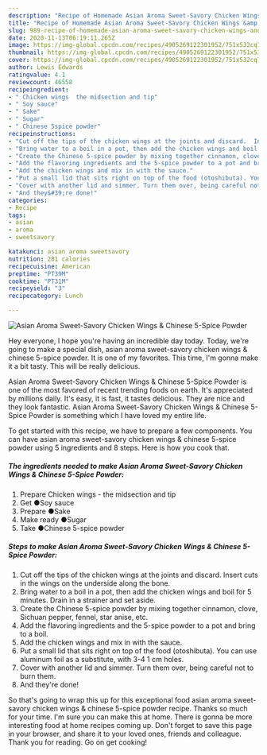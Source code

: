 ```yaml
---
description: "Recipe of Homemade Asian Aroma Sweet-Savory Chicken Wings &amp;amp; Chinese 5-Spice Powder"
title: "Recipe of Homemade Asian Aroma Sweet-Savory Chicken Wings &amp;amp; Chinese 5-Spice Powder"
slug: 989-recipe-of-homemade-asian-aroma-sweet-savory-chicken-wings-and-amp-chinese-5-spice-powder
date: 2020-11-13T06:19:11.265Z
image: https://img-global.cpcdn.com/recipes/4905269122301952/751x532cq70/asian-aroma-sweet-savory-chicken-wings-chinese-5-spice-powder-recipe-main-photo.jpg
thumbnail: https://img-global.cpcdn.com/recipes/4905269122301952/751x532cq70/asian-aroma-sweet-savory-chicken-wings-chinese-5-spice-powder-recipe-main-photo.jpg
cover: https://img-global.cpcdn.com/recipes/4905269122301952/751x532cq70/asian-aroma-sweet-savory-chicken-wings-chinese-5-spice-powder-recipe-main-photo.jpg
author: Lewis Edwards
ratingvalue: 4.1
reviewcount: 46558
recipeingredient:
- " Chicken wings  the midsection and tip"
- " Soy sauce"
- " Sake"
- " Sugar"
- " Chinese 5spice powder"
recipeinstructions:
- "Cut off the tips of the chicken wings at the joints and discard.  Insert cuts in the wings on the underside along the bone."
- "Bring water to a boil in a pot, then add the chicken wings and boil for 5 minutes. Drain in a strainer and set aside."
- "Create the Chinese 5-spice powder by mixing together cinnamon, clove, Sichuan pepper, fennel, star anise, etc."
- "Add the flavoring ingredients and the 5-spice powder to a pot and bring to a boil."
- "Add the chicken wings and mix in with the sauce."
- "Put a small lid that sits right on top of the food (otoshibuta). You can use aluminum foil as a substitute, with 3-4 1 cm holes."
- "Cover with another lid and simmer. Turn them over, being careful not to burn them."
- "And they&#39;re done!"
categories:
- Recipe
tags:
- asian
- aroma
- sweetsavory

katakunci: asian aroma sweetsavory 
nutrition: 281 calories
recipecuisine: American
preptime: "PT39M"
cooktime: "PT31M"
recipeyield: "3"
recipecategory: Lunch

---
```



![Asian Aroma Sweet-Savory Chicken Wings &amp; Chinese 5-Spice Powder](https://img-global.cpcdn.com/recipes/4905269122301952/751x532cq70/asian-aroma-sweet-savory-chicken-wings-chinese-5-spice-powder-recipe-main-photo.jpg)

Hey everyone, I hope you're having an incredible day today. Today, we're going to make a special dish, asian aroma sweet-savory chicken wings &amp; chinese 5-spice powder. It is one of my favorites. This time, I'm gonna make it a bit tasty. This will be really delicious.



Asian Aroma Sweet-Savory Chicken Wings &amp; Chinese 5-Spice Powder is one of the most favored of recent trending foods on earth. It's appreciated by millions daily. It's easy, it is fast, it tastes delicious. They are nice and they look fantastic. Asian Aroma Sweet-Savory Chicken Wings &amp; Chinese 5-Spice Powder is something which I have loved my entire life.


To get started with this recipe, we have to prepare a few components. You can have asian aroma sweet-savory chicken wings &amp; chinese 5-spice powder using 5 ingredients and 8 steps. Here is how you cook that.

<!--inarticleads1-->

##### The ingredients needed to make Asian Aroma Sweet-Savory Chicken Wings &amp; Chinese 5-Spice Powder:

1. Prepare  Chicken wings - the midsection and tip
1. Get  ●Soy sauce
1. Prepare  ●Sake
1. Make ready  ●Sugar
1. Take  ●Chinese 5-spice powder




<!--inarticleads2-->

##### Steps to make Asian Aroma Sweet-Savory Chicken Wings &amp; Chinese 5-Spice Powder:

1. Cut off the tips of the chicken wings at the joints and discard.  Insert cuts in the wings on the underside along the bone.
1. Bring water to a boil in a pot, then add the chicken wings and boil for 5 minutes. Drain in a strainer and set aside.
1. Create the Chinese 5-spice powder by mixing together cinnamon, clove, Sichuan pepper, fennel, star anise, etc.
1. Add the flavoring ingredients and the 5-spice powder to a pot and bring to a boil.
1. Add the chicken wings and mix in with the sauce.
1. Put a small lid that sits right on top of the food (otoshibuta). You can use aluminum foil as a substitute, with 3-4 1 cm holes.
1. Cover with another lid and simmer. Turn them over, being careful not to burn them.
1. And they&#39;re done!




So that's going to wrap this up for this exceptional food asian aroma sweet-savory chicken wings &amp; chinese 5-spice powder recipe. Thanks so much for your time. I'm sure you can make this at home. There is gonna be more interesting food at home recipes coming up. Don't forget to save this page in your browser, and share it to your loved ones, friends and colleague. Thank you for reading. Go on get cooking!
